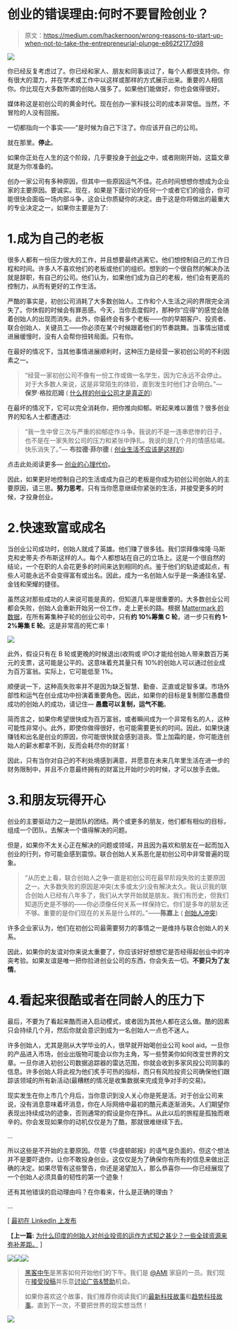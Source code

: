# 创业的错误理由:何时不要冒险创业？

> 原文：<https://medium.com/hackernoon/wrong-reasons-to-start-up-when-not-to-take-the-entrepreneurial-plunge-e862f2177d98>

![](img/e9a583ef08453fc6431401ab483ff0be.png)

你已经反复考虑过了。你已经和家人、朋友和同事谈过了，每个人都很支持你。你有很大的潜力，并在学术或工作中以这样或那样的方式展示出来。重要的人相信你。你比现在大多数所谓的创始人强多了。如果他们能做好，你也会做得很好。

媒体称这是初创公司的黄金时代。现在创办一家科技公司的成本非常低。当然，不冒险的人没有回报。

一切都指向一个事实——“是时候为自己下注了。你应该开自己的公司。

就在那里。**停止**。

如果你正处在人生的这个阶段，几乎要投身于[创业](https://hackernoon.com/tagged/entrepreneurial)之中，或者刚刚开始，这篇文章就是为你准备的。

创办一家公司有多种原因，但其中一些原因运气不佳。花点时间想想你想成为企业家的主要原因。要诚实。现在，如果是下面讨论的任何一个或者它们的组合，你可能很快会面临一场内部斗争，这会让你质疑你的决定。由于这是你将做出的最重大的专业决定之一，如果你主要是为了:

# 1.成为自己的老板

很多人都有一份压力很大的工作，并且想要最终逃离它。他们想控制自己的工作日程和时间。许多人不喜欢他们的老板或他们的组织。想到的一个很自然的解决办法就是辞职，有自己的公司。他们认为，如果他们成为自己的老板，他们会有更高的控制力，从而有更好的工作生活。

严酷的事实是，初创公司消耗了大多数创始人。工作和个人生活之间的界限完全消失了。你休假的时候会有罪恶感。今天，当你去度假时，那种你“应得”的感觉会随着创始人的出现而消失。此外，你最终会有多个老板——你的早期客户、投资者、联合创始人、关键员工——你必须在某个时候跟着他们的节奏跳舞。当事情出错或进展缓慢时，没有人会帮你扭转局面。只有你。

在最好的情况下，当其他事情进展顺利时，这种压力是经营一家初创公司的不利因素之一。

> “经营一家初创公司不像有一份工作或做一名学生，因为它永远不会停止。对于大多数人来说，这是非常陌生的体验，直到发生时他们才会明白。”— **保罗·格拉厄姆** ( [什么样的创业公司才是真正的](http://www.paulgraham.com/really.html))

在最坏的情况下，它可以完全消耗你，把你推向抑郁。听起来难以置信？很多创业界的知名人士都遭遇过:

> “我一生中曾三次与严重的抑郁症作斗争。我说的不是一连串悲惨的日子，也不是在一家失败公司的压力和紧张中挣扎。我说的是几个月的情感枯竭。快乐消失了。”— **布拉德·菲尔德** ( [创业生活不应该是这样的](https://www.inc.com/magazine/201307/brad-feld/many-entrepreneurs-deal-with-depression.html))

点击此处阅读更多— [创业的心理代价](https://www.inc.com/magazine/201309/jessica-bruder/psychological-price-of-entrepreneurship.html)。

因此，如果更好地控制自己的生活或成为自己的老板是你成为初创公司创始人的主要原因，请三思。**努力思考**。只有当你愿意继续你紧张的生活，并接受更多的时候，才投身创业。

# 2.快速致富或成名

当创业公司成功时，创始人就成了英雄。他们赚了很多钱。我们崇拜像埃隆·马斯克和史蒂夫·乔布斯这样的人。每个人都想站在自己的立场上。这是一个很自然的结论，一个在职的人会花更多的时间来达到相同的点。鉴于他们的轨迹或起点，有些人可能永远不会变得富有或出名。因此，成为一名创始人似乎是一条通往名望、金钱和荣耀的捷径。

虽然这对那些成功的人来说可能是真的，但知道几率是很重要的。大多数创业公司都会失败，创始人会重新开始另一份工作，走上更长的路。根据 [Mattermark 的数据](https://mattermark.com/startup-graduation-rate-surprisingly-low/)，在所有筹集种子轮的创业公司中，只有**约 10%筹集 C 轮**，进一步只有**约 1-2%筹集 E 轮**。这是非常高的死亡率！

![](img/a3d43fc1c3f1e94455612bbb8e96addf.png)

此外，假设只有在 B 轮或更晚的时候退出(收购或 IPO)才能给创始人带来数百万美元的支票，这可能是公平的。这意味着充其量只有 10%的创始人可以通过创业成为百万富翁。实际上，它可能低至 1%。

顺便说一下，这种高失败率并不是因为缺乏智慧、勤奋、正直或足智多谋。市场外部性和运气在创业成功中扮演着重要角色。因此，如果你的目标是复制那位愚蠢但成功的创始人的成功，请记住— **愚蠢可以复制，运气不能**。

简而言之，如果你希望很快成为百万富翁，或者瞬间成为一个非常有名的人，这种可能性非常小。此外，即使你做得很好，也可能需要更长的时间。因此，如果快速赚钱和出名是创业的原因，你可能很快就会感到沮丧。雪上加霜的是，你可能连创始人的薪水都拿不到，反而会耗尽你的财富！

因此，只有当你对自己的不利处境感到满意，并愿意在未来几年里生活在进一步的财务限制中，并且不介意最终拥有的财富比开始时少的时候，才可以放手去做。

# 3.和朋友玩得开心

创业的主要驱动力之一是团队的团结。两个或更多的朋友，他们都有相似的目标，组成一个团队，去解决一个值得解决的问题。

但是，如果你不太关心正在解决的问题或领域，并且因为喜欢和朋友在一起而加入创业的行列，你可能会感到震惊。联合创始人关系恶化是初创公司中非常普遍的现象。

> “从历史上看，联合创始人之争一直是初创公司在最早阶段失败的主要原因之一。大多数失败的原因是冲突(太多或太少)没有解决太久。我认识我的联合创始人已经有八年多了，我们从大学开始就是朋友。我们有历史，但我们知道历史是不够的——你必须像任何关系一样保持它。你们是多年的朋友还不够。重要的是你们现在的关系是什么样的。”——**陈嘉上** ( [创始人冲突](https://techcrunch.com/2017/02/18/co-founder-conflict/))

许多企业家认为，他们在初创公司最需要努力的事情之一是维持与联合创始人的关系。

因此，如果你的友谊对你来说太重要了，你应该好好想想它是否经得起创业中的冲突考验。如果友谊是唯一把你拉进创业公司的东西，你会失去一切。**不要只为了友情**。

# 4.看起来很酷或者在同龄人的压力下

最后，不要为了看起来酷而进入启动模式，或者因为其他人都在这么做。酷的因素只会持续几个月，然后你就会意识到成为一名创始人一点也不迷人。

许多创始人，尤其是刚从大学毕业的人，很早就开始喝创业公司 kool aid。一旦你的产品进入市场，创业出版物可能会以你为主角，写一些赞美你如何改变世界的文章。一旦你进入初创公司数据追踪器的雷达范围，你就会收到多家风投公司同事的信息。许多创始人将此视为他们炙手可热的指标，而只有风险投资公司确保他们跟踪该领域的所有新活动(最糟糕的情况是收集数据来完成竞争对手的交易)。

现实发生在你上市几个月后，当你意识到没人关心你是死是活。对于创业公司来说，没有消息意味着坏消息，你在人际网络中最初的酷元素逐渐消失。人们期望你表现出持续成功的迹象，否则通常的假设是你在挣扎。从此以后的旅程是孤独而艰辛的。你会发现如果你的动机仅仅是为了酷，那就很难继续下去。

…

所以这些是不开始的主要原因。尽管《华盛顿邮报》的语气是负面的，但这个想法并不是要吓退你，让你不敢投身创业。这仅仅是为了确保你有所有的信息来做出正确的决定。如果尽管有这些警告，你还是渴望加入，那么恭喜你——你已经展现了一个创始人必须具备的韧性的第一个迹象！

还有其他错误的启动理由吗？在你看来，什么是正确的理由？

…

[ [最初在 LinkedIn 上发布](https://www.linkedin.com/pulse/wrong-reasons-start-up-when-take-entrepreneurial-ankur-shrivastava)

【**上一篇:** [为什么印度的创始人对创业投资的运作方式知之甚少？一些全球资源来弥补差距。](https://hackernoon.com/why-are-indian-founders-less-informed-about-how-startup-investing-works-c5eba7d699d4) ]

[![](img/50ef4044ecd4e250b5d50f368b775d38.png)](http://bit.ly/HackernoonFB)[![](img/979d9a46439d5aebbdcdca574e21dc81.png)](https://goo.gl/k7XYbx)[![](img/2930ba6bd2c12218fdbbf7e02c8746ff.png)](https://goo.gl/4ofytp)

> [黑客中午](http://bit.ly/Hackernoon)是黑客如何开始他们的下午。我们是 [@AMI](http://bit.ly/atAMIatAMI) 家庭的一员。我们现在[接受投稿](http://bit.ly/hackernoonsubmission)并乐意[讨论广告&赞助](mailto:partners@amipublications.com)机会。
> 
> 如果你喜欢这个故事，我们推荐你阅读我们的[最新科技故事](http://bit.ly/hackernoonlatestt)和[趋势科技故事](https://hackernoon.com/trending)。直到下一次，不要把世界的现实想当然！

![](img/be0ca55ba73a573dce11effb2ee80d56.png)